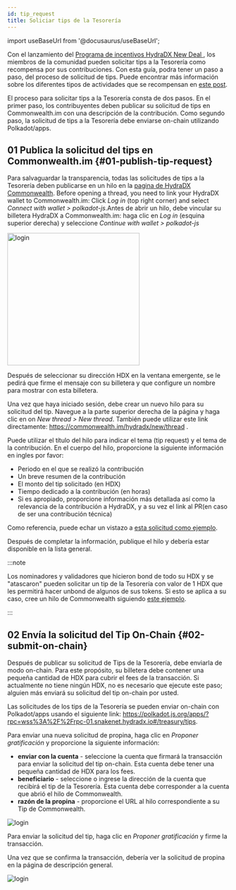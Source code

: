```yaml
---
id: tip_request
title: Soliciar tips de la Tesorería
---
```


import useBaseUrl from '@docusaurus/useBaseUrl';

Con el lanzamiento del [Programa de incentivos HydraDX New Deal ](#link-to-new-deal), los miembros de la comunidad pueden solicitar tips a la Tesorería  como recompensa por sus contribuciones. Con esta guía, podra tener un paso a paso, del proceso de solicitud de tips. Puede encontrar más información sobre los diferentes tipos de actividades que se recompensan en [este post](/new_deal).

El proceso para solicitar tips a la Tesorería consta de dos pasos. En el primer paso, los contribuyentes deben publicar su solicitud de tips en Commonwealth.im con una descripción de la contribución. Como segundo paso, la solicitud de tips a la Tesorería debe enviarse on-chain utilizando Polkadot/apps.

## 01 Publica la solicitud del tips en Commonwealth.im {#01-publish-tip-request}

Para salvaguardar la transparencia, todas las solicitudes de tips a la Tesorería deben publicarse en un hilo en la [pagina de HydraDX Commonwealth](https://commonwealth.im/hydradx). Before opening a thread, you need to link your HydraDX wallet to Commonwealth.im: Click *Log in* (top right corner) and select *Connect with wallet > polkadot-js*.Antes de abrir un hilo, debe vincular su billetera HydraDX a Commonwealth.im: haga clic en *Log in* (esquina superior derecha) y seleccione *Continue with wallet > polkadot-js*

<div style={{textAlign: 'center'}}>
  <img alt="login" src={useBaseUrl('/tip-request/login.jpg')} width="300px" />
</div>

Después de seleccionar su dirección HDX en la ventana emergente, se le pedirá que firme el mensaje con su billetera y que configure un nombre para mostrar con esta billetera.

Una vez que haya iniciado sesión, debe crear un nuevo hilo para su solicitud del tip. Navegue a la parte superior derecha de la página y haga clic en on *New thread > New thread*. También puede utilizar este link directamente: https://commonwealth.im/hydradx/new/thread . 

Puede utilizar el título del hilo para indicar el tema (tip request) y el tema de la contribución. En el cuerpo del hilo, proporcione la siguiente información en ingles por favor:

* Periodo en el que se realizó la contribución
* Un breve resumen de la contribución
* El monto del tip solicitado (en HDX)
* Tiempo dedicado a la contribución (en horas)
* Si es apropiado, proporcione información más detallada así como la relevancia de la contribución a HydraDX, y a su vez el link al PR(en caso de ser una contribución técnica)

Como referencia, puede echar un vistazo a [esta solicitud como ejemplo](https://commonwealth.im/hydradx/proposal/discussion/1165-tip-request-add-documentation-for-staking).

Después de completar la información, publique el hilo y debería estar disponible en la lista general.

:::note

Los nominadores y validadores que hicieron bond de todo su HDX y se "atascaron" pueden solicitar un tip de la Tesorería con valor de 1 HDX que les permitirá hacer unbond de algunos de sus tokens. Si esto se aplica a su caso, cree un hilo de Commonwealth siguiendo [este ejemplo](https://commonwealth.im/hydradx/proposal/discussion/1166-tip-request-overbonded-staker).

:::

## 02 Envía la solicitud del Tip On-Chain {#02-submit-on-chain}

Después de publicar su solicitud de Tips de la Tesorería, debe enviarla de modo on-chain. Para este propósito, su billetera debe contener una pequeña cantidad de HDX para cubrir el fees de la transacción. Si actualmente no tiene ningún HDX, no es necesario que ejecute este paso; alguien más enviará su solicitud del tip on-chain por usted.

Las solicitudes de los tips de la Tesorería se pueden enviar on-chain con Polkadot/apps usando el siguiente link: https://polkadot.js.org/apps/?rpc=wss%3A%2F%2Frpc-01.snakenet.hydradx.io#/treasury/tips.

Para enviar una nueva solicitud de propina, haga clic en *Proponer gratificación* y proporcione la siguiente información:

* **enviar con la cuenta** - seleccione la cuenta que firmará la transacción para enviar la solicitud del tip on-chain. Esta cuenta debe tener una pequeña cantidad de HDX para los fees.
* **beneficiario** - seleccione o ingrese la dirección de la cuenta que recibirá el tip de la Tesorería. Esta cuenta debe corresponder a la cuenta que abrió el hilo de Commonwealth.
* **razón de la propina** - proporcione el URL al hilo  correspondiente a su Tip de Commonwealth.

<div style={{textAlign: 'center'}}>
  <img alt="login" src={useBaseUrl('/tip-request/submit-on-chain.jpg')} />
</div>

Para enviar la solicitud del tip, haga clic en *Proponer gratificación* y firme la transacción.

Una vez que se confirma la transacción, debería ver la solicitud de propina en la página de descripción general.

<div style={{textAlign: 'center'}}>
  <img alt="login" src={useBaseUrl('/tip-request/tip-requests.jpg')} />
</div>

